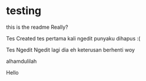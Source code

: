 # testing
this is the readme
Really?

Tes Created
tes pertama kali ngedit
punyaku dihapus :(


Tes Ngedit
Ngedit lagi dia
eh keterusan
berhenti woy

alhamdulilah


Hello
